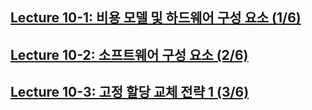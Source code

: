## [Lecture 10-1: 비용 모델 및 하드웨어 구성 요소 (1/6)]()

## [Lecture 10-2: 소프트웨어 구성 요소 (2/6)]()

## [Lecture 10-3: 고정 할당 교체 전략 1 (3/6)]()
